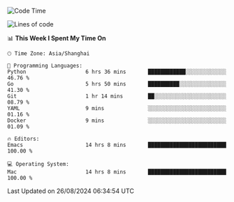 <!--START_SECTION:waka-->
![Code Time](http://img.shields.io/badge/Code%20Time-2%2C151%20hrs%2018%20mins-blue)

![Lines of code](https://img.shields.io/badge/From%20Hello%20World%20I%27ve%20Written-308.0%20thousand%20lines%20of%20code-blue)

📊 **This Week I Spent My Time On** 

```text
🕑︎ Time Zone: Asia/Shanghai

💬 Programming Languages: 
Python                   6 hrs 36 mins       ████████████░░░░░░░░░░░░░   46.76 % 
Go                       5 hrs 50 mins       ██████████░░░░░░░░░░░░░░░   41.30 % 
Git                      1 hr 14 mins        ██░░░░░░░░░░░░░░░░░░░░░░░   08.79 % 
YAML                     9 mins              ░░░░░░░░░░░░░░░░░░░░░░░░░   01.16 % 
Docker                   9 mins              ░░░░░░░░░░░░░░░░░░░░░░░░░   01.09 % 

🔥 Editors: 
Emacs                    14 hrs 8 mins       █████████████████████████   100.00 % 

💻 Operating System: 
Mac                      14 hrs 8 mins       █████████████████████████   100.00 % 
```


 Last Updated on 26/08/2024 06:34:54 UTC
<!--END_SECTION:waka-->
